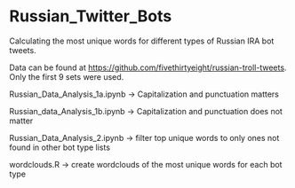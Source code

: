 # Russian_Twitter_Bots
Calculating the most unique words for different types of Russian IRA bot tweets. 

Data can be found at https://github.com/fivethirtyeight/russian-troll-tweets. Only the first 9 sets were used.

Russian_Data_Analysis_1a.ipynb -> Capitalization and punctuation matters

Russian_data_Analysis_1b.ipynb -> Capitalization and punctuation does not matter

Russian_Data_Analysis_2.ipynb -> filter top unique words to only ones not found in other bot type lists

wordclouds.R -> create wordclouds of the most unique words for each bot type
